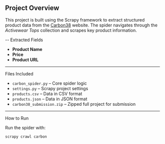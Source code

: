 
## Project Overview


This project is built using the Scrapy framework to extract structured product data from the [Carbon38](https://www.carbon38.com) website. The spider navigates through the *Activewear Tops* collection and scrapes key product information.

--
Extracted Fields

- **Product Name**
- **Price**
- **Product URL**

---

Files Included

- `carbon_spider.py` – Core spider logic
- `settings.py` – Scrapy project settings
- `products.csv` – Data in CSV format
- `products.json` – Data in JSON format
- `carbon38_submission.zip` – Zipped full project for submission

---
 How to Run

Run the spider with:

```bash
scrapy crawl carbon

